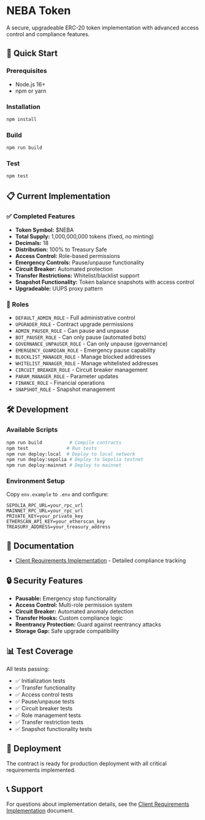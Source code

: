 # NEBA Token

A secure, upgradeable ERC-20 token implementation with advanced access control and compliance features.

## 🚀 Quick Start

### Prerequisites
- Node.js 16+
- npm or yarn

### Installation
```bash
npm install
```

### Build
```bash
npm run build
```

### Test
```bash
npm test
```

## 📋 Current Implementation

### ✅ Completed Features
- **Token Symbol:** $NEBA
- **Total Supply:** 1,000,000,000 tokens (fixed, no minting)
- **Decimals:** 18
- **Distribution:** 100% to Treasury Safe
- **Access Control:** Role-based permissions
- **Emergency Controls:** Pause/unpause functionality
- **Circuit Breaker:** Automated protection
- **Transfer Restrictions:** Whitelist/blacklist support
- **Snapshot Functionality:** Token balance snapshots with access control
- **Upgradeable:** UUPS proxy pattern

### 🔐 Roles
- `DEFAULT_ADMIN_ROLE` - Full administrative control
- `UPGRADER_ROLE` - Contract upgrade permissions
- `ADMIN_PAUSER_ROLE` - Can pause and unpause
- `BOT_PAUSER_ROLE` - Can only pause (automated bots)
- `GOVERNANCE_UNPAUSER_ROLE` - Can only unpause (governance)
- `EMERGENCY_GUARDIAN_ROLE` - Emergency pause capability
- `BLOCKLIST_MANAGER_ROLE` - Manage blocked addresses
- `WHITELIST_MANAGER_ROLE` - Manage whitelisted addresses
- `CIRCUIT_BREAKER_ROLE` - Circuit breaker management
- `PARAM_MANAGER_ROLE` - Parameter updates
- `FINANCE_ROLE` - Financial operations
- `SNAPSHOT_ROLE` - Snapshot management

## 🛠️ Development

### Available Scripts
```bash
npm run build          # Compile contracts
npm test              # Run tests
npm run deploy:local  # Deploy to local network
npm run deploy:sepolia # Deploy to Sepolia testnet
npm run deploy:mainnet # Deploy to mainnet
```

### Environment Setup
Copy `env.example` to `.env` and configure:
```env
SEPOLIA_RPC_URL=your_rpc_url
MAINNET_RPC_URL=your_rpc_url
PRIVATE_KEY=your_private_key
ETHERSCAN_API_KEY=your_etherscan_key
TREASURY_ADDRESS=your_treasury_address
```

## 📄 Documentation

- [Client Requirements Implementation](CLIENT_REQUIREMENTS_IMPLEMENTATION.md) - Detailed compliance tracking

## 🔒 Security Features

- **Pausable:** Emergency stop functionality
- **Access Control:** Multi-role permission system
- **Circuit Breaker:** Automated anomaly detection
- **Transfer Hooks:** Custom compliance logic
- **Reentrancy Protection:** Guard against reentrancy attacks
- **Storage Gap:** Safe upgrade compatibility

## 📊 Test Coverage

All tests passing:
- ✅ Initialization tests
- ✅ Transfer functionality
- ✅ Access control tests
- ✅ Pause/unpause tests
- ✅ Circuit breaker tests
- ✅ Role management tests
- ✅ Transfer restriction tests
- ✅ Snapshot functionality tests

## 🚀 Deployment

The contract is ready for production deployment with all critical requirements implemented.

## 📞 Support

For questions about implementation details, see the [Client Requirements Implementation](CLIENT_REQUIREMENTS_IMPLEMENTATION.md) document.